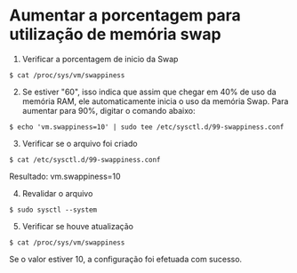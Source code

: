 # Aumentar a porcentagem para utilização de memória swap

1. Verificar a porcentagem de inicio da Swap
```
$ cat /proc/sys/vm/swappiness
```
2. Se estiver "60", isso indica que assim que chegar em 40% de uso da memória RAM, ele automaticamente inicia o uso da memória Swap. Para aumentar para 90%, digitar o comando abaixo:
```
$ echo 'vm.swappiness=10' | sudo tee /etc/sysctl.d/99-swappiness.conf
```
3. Verificar se o arquivo foi criado
```
$ cat /etc/sysctl.d/99-swappiness.conf
```
Resultado: vm.swappiness=10

4. Revalidar o arquivo
```
$ sudo sysctl --system
```
5. Verificar se houve atualização
```
$ cat /proc/sys/vm/swappiness
```
Se o valor estiver 10, a configuração foi efetuada com sucesso.
